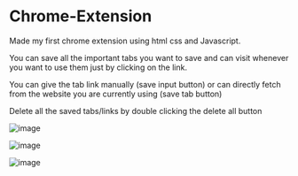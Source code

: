 # Chrome-Extension
Made my first chrome extension using html css and Javascript.

You can save all the important tabs you want to save and can visit whenever you want to use them just by clicking on the link.

You can give the tab link manually (save input button) or can directly fetch from the website you are currently using (save tab button)

Delete all the saved tabs/links by double clicking the delete all button

![image](https://user-images.githubusercontent.com/77206916/205982345-af8aa880-303e-4b1b-8b2b-780783b50727.png)

![image](https://user-images.githubusercontent.com/77206916/205981129-e7fd1875-1ff0-4812-851e-24c4f01c26ac.png)

![image](https://user-images.githubusercontent.com/77206916/205981886-947ca260-beb3-4760-83ae-eac2853ced5e.png)

